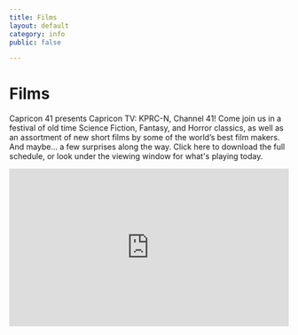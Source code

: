 ```yaml
---
title: Films
layout: default
category: info
public: false

---
```

# Films

Capricon 41 presents Capricon TV: KPRC-N, Channel 41! Come join us in a festival of old time Science Fiction, Fantasy, and Horror classics, as well as an assortment of new short films by some of the world’s best film makers. And maybe… a few surprises along the way. Click here to download the full schedule, or look under the viewing window for what's playing today.

<div style="padding:56.25% 0 0 0;position:relative;"><iframe src="https://vimeo.com/event/654823/embed" frameborder="0" allow="autoplay; fullscreen; picture-in-picture" allowfullscreen style="position:absolute;top:0;left:0;width:100%;height:100%;"></iframe></div>